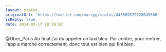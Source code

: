 ```yaml
---
layout: status
originalUrl: 'https://twitter.com/marcgg/status/445509379128045568'
isReply: true
date: 2014-03-17 10:38:07
---
```


@Uber_Paris Au final j'ai du appeler un taxi bleu. Par contre, pour rentrer, l'app a marché correctement, donc tout est bien qui fini bien.
